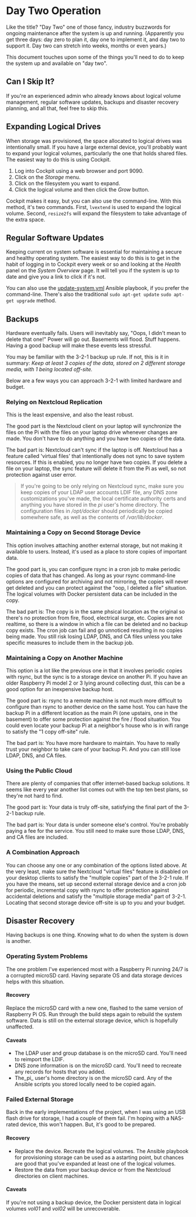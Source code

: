 # Day Two Operation
Like the title? "Day Two" one of those fancy, industry buzzwords for ongoing maintenance after the system is up and running. (Apparently you get three days: day zero to plan it, day one to implement it, and day two to support it. Day two can stretch into weeks, months or even years.)

This document touches upon some of the things you'll need to do to keep the system up and available on "day two".

## Can I Skip It?
If you're an experienced admin who already knows about logical volume management, regular software updates, backups and disaster recovery planning, and all that, feel free to skip this.

## Expanding Logical Drives
When storage was provisioned, the space allocated to logical drives was intentionally small. If you have a large external device, you'll probably want to expand your logical volumes, particularly the one that holds shared files. The easiest way to do this is using Cockpit.

1. Log into Cockpit using a web browser and port 9090.
2. Click on the _Storage_ menu.
3. Click on the filesystem you want to expand.
4. Click the logical volume and then click the _Grow_ button.

Cockpit makes it easy, but you can also use the command-line. With this method, it's two commands. First, `lvextend` is used to expand the logical volume. Second, `resize2fs` will expand the filesystem to take advantage of the extra space.

## Regular Software Updates
Keeping current on system software is essential for maintaining a secure and healthy operating system. The easiest way to do this is to get in the habit of logging in to Cockpit every week or so and looking at the _Health_ panel on the _System Overview_ page. It will tell you if the system is up to date and give you a link to click if it's not.

You can also use the [update-system.yml](https://github.com/DavesCodeMusings/CloudPi/blob/main/update-system.yml) Ansible playbook, if you prefer the command-line. There's also the traditional `sudo apt-get update` `sudo apt-get upgrade` method.

## Backups
Hardware eventually fails. Users will inevitably say, "Oops, I didn't mean to delete that one!" Power will go out. Basements will flood. Stuff happens. Having a good backup will make these events less stressful.

You may be familiar with the 3-2-1 backup up rule. If not, this is it in summary: _Keep at least 3 copies of the data, stored on 2 different storage media, with 1 being located off-site._

Below are a few ways you can approach 3-2-1 with limited hardware and budget.

### Relying on Nextcloud Replication
This is the least expensive, and also the least robust.

The good part is the Nextcloud client on your laptop will synchronize the files on the Pi with the files on your laptop drive whenever changes are made. You don't have to do anything and you have two copies of the data.

The bad part is: Nextcloud can't sync if the laptop is off. Nextcloud has a feature called 'virtual files' that intentionally does not sync to save system resources. If this is enabled, you no longer have two copies. If you delete a file on your laptop, the sync feature will delete it from the Pi as well, so not protection against user error.

>If you're going to be only relying on Nextcloud sync, make sure you keep copies of your LDAP user accounts LDIF file, any DNS zone customizations you've made, the local certificate authority certs and anything you have stored in the _pi_ user's home directory. The configuration files in _/opt/docker_ should periodically be copied somewhere safe, as well as the contents of _/var/lib/docker_.

### Maintaining a Copy on Second Storage Device
This option involves attaching another external storage, but not making it available to users. Instead, it's used as a place to store copies of important data.

The good part is, you can configure rsync in a cron job to make periodic copies of data that has changed. As long as your rsync command-line options are configured for archiving and not mirroring, the copies will never get deleted and you can protect against the "oop, I deleted a file" situation. The logical volumes with Docker persistent data can be included in the copy.

The bad part is: The copy is in the same phsical location as the original so there's no protection from fire, flood, electrical surge, etc. Copies are not realtime, so there is a window in which a file can be deleted and no backup copy exists. The cron job can fail and go unnoticed resulting in no copies being made. You still risk losing LDAP, DNS, and CA files unless you take specific measures to include them in the backup job.

### Maintaining a Copy on Another Machine
This option is a lot like the previous one in that it involves periodic copies with rsync, but the sync is to a storage device on another Pi. If you have an older Raspberry Pi model 2 or 3 lying around collecting dust, this can be a good option for an inexpensive backup host.

The good part is: rsync to a remote machine is not much more difficult to configure than rsync to another device on the same host. You can have the backup Pi in a different location as the main Pi (one upstairs, one in the basement) to offer some protection against the fire / flood situation. You could even locate your backup Pi at a neighbor's house who is in wifi range to satisfy the "1 copy off-site" rule.

The bad part is: You have more hardware to maintain. You have to really trust your neighbor to take care of your backup Pi. And you can still lose LDAP, DNS, and CA files.

### Using the Public Cloud
There are plenty of companies that offer internet-based backup solutions. It seems like every year another list comes out with the top ten best plans, so they're not hard to find.

The good part is: Your data is truly off-site, satisfying the final part of the 3-2-1 backup rule.

The bad part is: Your data is under someone else's control. You're probably paying a fee for the service. You still need to make sure those LDAP, DNS, and CA files are included.

### A Combination Approach
You can choose any one or any combination of the options listed above. At the very least, make sure the Nextcloud "virtual files" feature is disabled on your desktop clients to satisfy the "multiple copies" part of the 3-2-1 rule. If you have the means, set up second external storage device and a cron job for periodic, incremental copy with rsync to offer protection against accidental deletions and satisfy the "multiple storage media" part of 3-2-1. Locating that second storage device off-site is up to you and your budget.

## Disaster Recovery
Having backups is one thing. Knowing what to do when the system is down is another.

### Operating System Problems
The one problem I've experienced most with a Raspberry Pi running 24/7 is a corrupted microSD card. Having separate OS and data storage devices helps with this situation.

#### Recovery
Replace the microSD card with a new one, flashed to the same version of Raspberry Pi OS. Run through the build steps again to rebuild the system software. Data is still on the external storage device, which is hopefully unaffected.

#### Caveats
* The LDAP user and group database is on the microSD card. You'll need to reimport the LDIF.
* DNS zone information is on the microSD card. You'll need to recreate any records for hosts that you added.
* The_pi_ user's home directory is on the microSD card. Any of the Ansible scripts you stored locally need to be copied again.

### Failed External Storage
Back in the early implementations of the project, when I was using an USB flash drive for storage, I had a couple of them fail. I'm hoping with a NAS-rated device, this won't happen. But, it's good to be prepared.

#### Recovery
* Replace the device. Recreate the logical volumes. The Ansible playbook for provisioning storage can be used as a astarting point, but chances are good that you've expanded at least one of the logical volumes.
* Restore the data from your backup device or from the Nextcloud directories on client machines.

#### Caveats
If you're not using a backup device, the Docker persistent data in logical volumes _vol01_ and _vol02_ will be unrecoverable.
